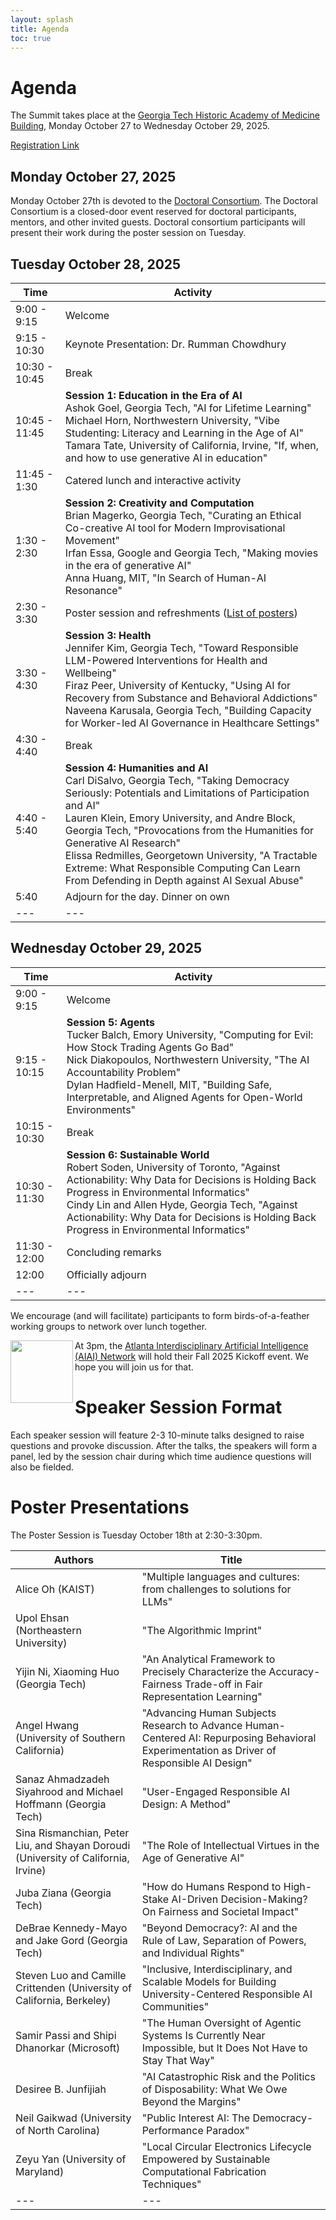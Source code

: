 ```yaml
---
layout: splash
title: Agenda
toc: true
---
```

<script type="text/javascript"> 
function toggleBibtex(obj) { 
	var elems = document.body.getElementsByTagName("*");
	var i = 0;
	for (i =0; i < elems.length; i++) {
		var classname = elems[i].className;
		if (elems[i].id != obj && (classname == "talk" || classname == 'affil')) {
			elems[i].style.display = "none";
		}
	}
	element = document.getElementById(obj)
	if (element.style.display == "none") {
		element.style.display="block";
	}
	else {
		element.style.display="none";
	} 
	 

}
</script>

<style type="text/css" src="bibs.css">
.talkbutton {
	font-size: 8pt;
	background-color: black;
	color: white;
	border: 1px solid black;
	text-decoration: none;
	text-decoration-color: white;
	border-radius: 2px;
}
.talk {
	white-space: pre-wrap;
	background: #ffffff;
	color: red;
	border: 1px dotted red;
	width: 75%;
	position:absolute;
	overflow: hidden;
	z-index:2400;
	width: 250px;
}	
.affil {
	white-space: pre-wrap;
	background: #ffffff;
	color: blue;
	border: 1px dotted blue;
	width: 75%;
	position:absolute;
	overflow: hidden;
	z-index:2400;
	width: 250px;
}	
</style>

<h1>Agenda</h1>

The Summit takes place at the <a href="/location">Georgia Tech Historic Academy of Medicine Building</a>, Monday October 27 to Wednesday October 29, 2025.

<a href="https://epay.gatech.edu/C20793_ustores/web/store_main.jsp?STOREID=607">Registration Link</a>

<h2>Monday October 27, 2025</h2>

Monday October 27th is devoted to the <a href="/doctoral-consortium">Doctoral Consortium</a>. The Doctoral Consortium is a closed-door event reserved for doctoral participants, mentors, and other invited guests. Doctoral consortium participants will present their work during the poster session on Tuesday.

<h2>Tuesday October 28, 2025</h2>

| Time | Activity |
|---|---|
| 9:00 - 9:15 | Welcome |
| 9:15 - 10:30 | Keynote Presentation: Dr. Rumman Chowdhury |
| 10:30 - 10:45 | Break |
| 10:45 - 11:45 | **Session 1: Education in the Era of AI**<br>Ashok Goel, Georgia Tech, "AI for Lifetime Learning"<br>Michael Horn, Northwestern University, "Vibe Studenting: Literacy and Learning in the Age of AI"<br>Tamara Tate, University of California, Irvine, "If, when, and how to use generative AI in education" |
| 11:45 - 1:30 | Catered lunch and interactive activity |
| 1:30 - 2:30 | **Session 2: Creativity and Computation**<br>Brian Magerko, Georgia Tech, "Curating an Ethical Co-creative AI tool for Modern Improvisational Movement"<br>Irfan Essa, Google and Georgia Tech, "Making movies in the era of generative AI"<br>Anna Huang, MIT, "In Search of Human-AI Resonance" |
| 2:30 - 3:30 | Poster session and refreshments ([List of posters](#posters)) |
| 3:30 - 4:30 | **Session 3: Health**<br>Jennifer Kim, Georgia Tech, "Toward Responsible LLM-Powered Interventions for Health and Wellbeing"<br>Firaz Peer, University of Kentucky, "Using AI for Recovery from Substance and Behavioral Addictions"<br>Naveena Karusala, Georgia Tech, "Building Capacity for Worker-led AI Governance in Healthcare Settings" |
| 4:30 - 4:40 | Break |
| 4:40 - 5:40 | **Session 4: Humanities and AI**<br>Carl DiSalvo, Georgia Tech, "Taking Democracy Seriously: Potentials and Limitations of Participation and AI"<br>Lauren Klein, Emory University, and Andre Block, Georgia Tech, "Provocations from the Humanities for Generative AI Research"<br>Elissa Redmilles, Georgetown University, "A Tractable Extreme: What Responsible Computing Can Learn From Defending in Depth against AI Sexual Abuse" |
| 5:40 | Adjourn for the day. Dinner on own |
|---|---|

<h2>Wednesday October 29, 2025</h2>

| Time | Activity |
|---|---|
| 9:00 - 9:15 | Welcome |
| 9:15 - 10:15 | **Session 5: Agents**<br>Tucker Balch, Emory University, "Computing for Evil: How Stock Trading Agents Go Bad"<br>Nick Diakopoulos, Northwestern University, "The AI Accountability Problem"<br>Dylan Hadfield-Menell, MIT, "Building Safe, Interpretable, and Aligned Agents for Open-World Environments" |
| 10:15 - 10:30 | Break |
| 10:30 - 11:30 | **Session 6: Sustainable World**<br>Robert Soden, University of Toronto, "Against Actionability: Why Data for Decisions is Holding Back Progress in Environmental Informatics"<br>Cindy Lin and Allen Hyde, Georgia Tech, "Against Actionability: Why Data for Decisions is Holding Back Progress in Environmental Informatics"<!--Pedro Reynolds-Cuellar, MIT, Ttile TBD--> |
| 11:30 - 12:00 | Concluding remarks |
| 12:00 | Officially adjourn |
|---|---|

We encourage (and will facilitate) participants to form birds-of-a-feather working groups to network over lunch together.  

<img src="https://www.aiai.network/wp-content/uploads/2024/02/AIAI_Logo-150x150.png" align="left" width="100" />At 3pm, the <a href="https://www.aiai.network/">Atlanta Interdisciplinary Artificial Intelligence (AIAI) Network</a> will hold their Fall 2025 Kickoff event. We hope you will join us for that.

# Speaker Session Format

Each speaker session will feature 2-3 10-minute talks designed to raise questions and provoke discussion. After the talks, the speakers will form a panel, led by the session chair during which time audience questions will also be fielded.

# <div id="posters">Poster Presentations</div>

The Poster Session is Tuesday October 18th at 2:30-3:30pm.

| Authors | Title |
|---|---|
| Alice Oh (KAIST) | "Multiple languages and cultures: from challenges to solutions for LLMs" |
| Upol Ehsan (Northeastern University) | "The Algorithmic Imprint" |
| Yijin Ni, Xiaoming Huo (Georgia Tech) | "An Analytical Framework to Precisely Characterize the Accuracy-Fairness Trade-off in Fair Representation Learning" |
| Angel Hwang (University of Southern California) | "Advancing Human Subjects Research to Advance Human-Centered AI: Repurposing Behavioral Experimentation as Driver of Responsible AI Design" |
| Sanaz Ahmadzadeh Siyahrood and Michael Hoffmann (Georgia Tech) | "User-Engaged Responsible AI Design: A Method" |
| Sina Rismanchian, Peter Liu, and Shayan Doroudi (University of California, Irvine) | "The Role of Intellectual Virtues in the Age of Generative AI" |
| Juba Ziana (Georgia Tech) | "How do Humans Respond to High-Stake AI-Driven Decision-Making? On Fairness and Societal Impact" |
| DeBrae Kennedy-Mayo and Jake Gord (Georgia Tech) | "Beyond Democracy?: AI and the Rule of Law, Separation of Powers, and Individual Rights" |
| Steven Luo and Camille Crittenden (University of California, Berkeley) | "Inclusive, Interdisciplinary, and Scalable Models for Building University-Centered Responsible AI Communities" |
| Samir Passi and Shipi Dhanorkar (Microsoft) | "The Human Oversight of Agentic Systems Is Currently Near Impossible, but It Does Not Have to Stay That Way" |
| Desiree B. Junfijiah | "AI Catastrophic Risk and the Politics of Disposability: What We Owe Beyond the Margins" |
| Neil Gaikwad (University of North Carolina) | "Public Interest AI: The Democracy-Performance Paradox" |
| Zeyu Yan (University of Maryland) | "Local Circular Electronics Lifecycle Empowered by Sustainable Computational Fabrication Techniques" |
|---|---|
